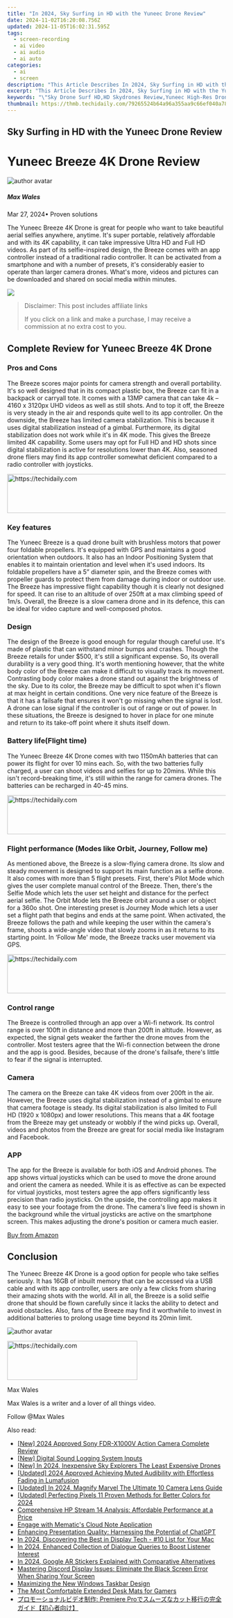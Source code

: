```yaml
---
title: "In 2024, Sky Surfing in HD with the Yuneec Drone Review"
date: 2024-11-02T16:20:08.756Z
updated: 2024-11-05T16:02:31.595Z
tags: 
  - screen-recording
  - ai video
  - ai audio
  - ai auto
categories: 
  - ai
  - screen
description: "This Article Describes In 2024, Sky Surfing in HD with the Yuneec Drone Review"
excerpt: "This Article Describes In 2024, Sky Surfing in HD with the Yuneec Drone Review"
keywords: "\"Sky Drone Surf HD,HD Skydrones Review,Yuneec High-Res Drones,Drone Surfing HD Glimpse,HD Sky Aerial Captures,Yuneec UAVs in HD,Ultimate Sky Drone HD\""
thumbnail: https://thmb.techidaily.com/79265524b64a96a355aa9c66ef040a78b4c61cd77b813b963d28880dc313d729.jpg
---
```


## Sky Surfing in HD with the Yuneec Drone Review

# Yuneec Breeze 4K Drone Review

![author avatar](https://images.wondershare.com/filmora/article-images/max-wales-author.jpg)

##### Max Wales

 Mar 27, 2024• Proven solutions

The Yuneec Breeze 4K Drone is great for people who want to take beautiful aerial selfies anywhere, anytime. It's super portable, relatively affordable and with its 4K capability, it can take impressive Ultra HD and Full HD videos. As part of its selfie-inspired design, the Breeze comes with an app controller instead of a traditional radio controller. It can be activated from a smartphone and with a number of presets, it's considerably easier to operate than larger camera drones. What's more, videos and pictures can be downloaded and shared on social media within minutes.

![](https://images.wondershare.com/filmora/article-images/yuneec-breeze.jpg)

>  Disclaimer: This post includes affiliate links
>
>  If you click on a link and make a purchase, I may receive a commission at no extra cost to you.
>

## Complete Review for Yuneec Breeze 4K Drone

### Pros and Cons

The Breeze scores major points for camera strength and overall portability. It's so well designed that in its compact plastic box, the Breeze can fit in a backpack or carryall tote. It comes with a 13MP camera that can take 4k – 4160 x 3120px UHD videos as well as still shots. And to top it off, the Breeze is very steady in the air and responds quite well to its app controller. On the downside, the Breeze has limited camera stabilization. This is because it uses digital stabilization instead of a gimbal. Furthermore, its digital stabilization does not work while it's in 4K mode. This gives the Breeze limited 4K capability. Some users may opt for Full HD and HD shots since digital stabilization is active for resolutions lower than 4K. Also, seasoned drone fliers may find its app controller somewhat deficient compared to a radio controller with joysticks.

<!-- affiliate ads begin -->
<a href="https://appsumo.8odi.net/c/5597632/2002018/7443" target="_top" id="2002018">
  <img src="//a.impactradius-go.com/display-ad/7443-2002018" border="0" alt="https://techidaily.com" width="728" height="90"/>
</a>
<img height="0" width="0" src="https://appsumo.8odi.net/i/5597632/2002018/7443" style="position:absolute;visibility:hidden;" border="0" />
<!-- affiliate ads end -->

### Key features

The Yuneec Breeze is a quad drone built with brushless motors that power four foldable propellers. It's equipped with GPS and maintains a good orientation when outdoors. It also has an Indoor Positioning System that enables it to maintain orientation and level when it's used indoors. Its foldable propellers have a 5” diameter spin, and the Breeze comes with propeller guards to protect them from damage during indoor or outdoor use. The Breeze has impressive flight capability though it is clearly not designed for speed. It can rise to an altitude of over 250ft at a max climbing speed of 1m/s. Overall, the Breeze is a slow camera drone and in its defence, this can be ideal for video capture and well-composed photos.

### Design

The design of the Breeze is good enough for regular though careful use. It's made of plastic that can withstand minor bumps and crashes. Though the Breeze retails for under $500, it's still a significant expense. So, its overall durability is a very good thing. It's worth mentioning however, that the white body color of the Breeze can make it difficult to visually track its movement. Contrasting body color makes a drone stand out against the brightness of the sky. Due to its color, the Breeze may be difficult to spot when it's flown at max height in certain conditions. One very nice feature of the Breeze is that it has a failsafe that ensures it won't go missing when the signal is lost. A drone can lose signal if the controller is out of range or out of power. In these situations, the Breeze is designed to hover in place for one minute and return to its take-off point where it shuts itself down.

### Battery life(Flight time)

The Yuneec Breeze 4K Drone comes with two 1150mAh batteries that can power its flight for over 10 mins each. So, with the two batteries fully charged, a user can shoot videos and selfies for up to 20mins. While this isn't record-breaking time, it's still within the range for camera drones. The batteries can be recharged in 40-45 mins.

<!-- affiliate ads begin -->
<a href="https://appsumo.8odi.net/c/5597632/2087484/7443" target="_top" id="2087484">
  <img src="//a.impactradius-go.com/display-ad/7443-2087484" border="0" alt="https://techidaily.com" width="728" height="90"/>
</a>
<img height="0" width="0" src="https://appsumo.8odi.net/i/5597632/2087484/7443" style="position:absolute;visibility:hidden;" border="0" />
<!-- affiliate ads end -->

### Flight performance (Modes like Orbit, Journey, Follow me)

As mentioned above, the Breeze is a slow-flying camera drone. Its slow and steady movement is designed to support its main function as a selfie drone. It also comes with more than 5 flight presets. First, there's Pilot Mode which gives the user complete manual control of the Breeze. Then, there's the Selfie Mode which lets the user set height and distance for the perfect aerial selfie. The Orbit Mode lets the Breeze orbit around a user or object for a 360o shot. One interesting preset is Journey Mode which lets a user set a flight path that begins and ends at the same point. When activated, the Breeze follows the path and while keeping the user within the camera's frame, shoots a wide-angle video that slowly zooms in as it returns to its starting point. In ‘Follow Me' mode, the Breeze tracks user movement via GPS.

<!-- affiliate ads begin -->
<a href="https://appsumo.8odi.net/c/5597632/2105863/7443" target="_top" id="2105863">
  <img src="//a.impactradius-go.com/display-ad/7443-2105863" border="0" alt="https://techidaily.com" width="728" height="90"/>
</a>
<img height="0" width="0" src="https://appsumo.8odi.net/i/5597632/2105863/7443" style="position:absolute;visibility:hidden;" border="0" />
<!-- affiliate ads end -->

### Control range

The Breeze is controlled through an app over a Wi-fi network. Its control range is over 100ft in distance and more than 200ft in altitude. However, as expected, the signal gets weaker the farther the drone moves from the controller. Most testers agree that the Wi-fi connection between the drone and the app is good. Besides, because of the drone's failsafe, there's little to fear if the signal is interrupted.

### Camera

The camera on the Breeze can take 4K videos from over 200ft in the air. However, the Breeze uses digital stabilization instead of a gimbal to ensure that camera footage is steady. Its digital stabilization is also limited to Full HD (1920 x 1080px) and lower resolutions. This means that a 4K footage from the Breeze may get unsteady or wobbly if the wind picks up. Overall, videos and photos from the Breeze are great for social media like Instagram and Facebook.

### APP

The app for the Breeze is available for both iOS and Android phones. The app shows virtual joysticks which can be used to move the drone around and orient the camera as needed. While it is as effective as can be expected for virtual joysticks, most testers agree the app offers significantly less precision than radio joysticks. On the upside, the controlling app makes it easy to see your footage from the drone. The camera's live feed is shown in the background while the virtual joysticks are active on the smartphone screen. This makes adjusting the drone's position or camera much easier.

[Buy from Amazon](https://www.amazon.com/Yuneec-Breeze-Flying-Camera-Definition/dp/B01LANE77M)

## Conclusion

The Yuneec Breeze 4K Drone is a good option for people who take selfies seriously. It has 16GB of inbuilt memory that can be accessed via a USB cable and with its app controller, users are only a few clicks from sharing their amazing shots with the world. All in all, the Breeze is a solid selfie drone that should be flown carefully since it lacks the ability to detect and avoid obstacles. Also, fans of the Breeze may find it worthwhile to invest in additional batteries to prolong usage time beyond its 20min limit.

![author avatar](https://images.wondershare.com/filmora/article-images/max-wales-author.jpg)

<!-- affiliate ads begin -->
<a href="https://aligracehair.sjv.io/c/5597632/2135370/19272" target="_top" id="2135370">
  <img src="//a.impactradius-go.com/display-ad/19272-2135370" border="0" alt="https://techidaily.com" width="300" height="90"/>
</a>
<img height="0" width="0" src="https://aligracehair.sjv.io/i/5597632/2135370/19272" style="position:absolute;visibility:hidden;" border="0" />
<!-- affiliate ads end -->

Max Wales

Max Wales is a writer and a lover of all things video.

Follow @Max Wales


<ins class="adsbygoogle"
     style="display:block"
     data-ad-format="autorelaxed"
     data-ad-client="ca-pub-7571918770474297"
     data-ad-slot="1223367746"></ins>



<ins class="adsbygoogle"
     style="display:block"
     data-ad-client="ca-pub-7571918770474297"
     data-ad-slot="8358498916"
     data-ad-format="auto"
     data-full-width-responsive="true"></ins>


<span class="atpl-alsoreadstyle">Also read:</span>
<div><ul>
<li><a href="https://fox-friendly.techidaily.com/new-2024-approved-sony-fdr-x1000v-action-camera-complete-review/"><u>[New] 2024 Approved Sony FDR-X1000V Action Camera Complete Review</u></a></li>
<li><a href="https://screen-mirroring-recording.techidaily.com/new-digital-sound-logging-system-inputs/"><u>[New] Digital Sound Logging System Inputs</u></a></li>
<li><a href="https://fox-friendly.techidaily.com/new-in-2024-inexpensive-sky-explorers-the-least-expensive-drones/"><u>[New] In 2024, Inexpensive Sky Explorers The Least Expensive Drones</u></a></li>
<li><a href="https://fox-friendly.techidaily.com/updated-2024-approved-achieving-muted-audibility-with-effortless-fading-in-lumafusion/"><u>[Updated] 2024 Approved Achieving Muted Audibility with Effortless Fading in Lumafusion</u></a></li>
<li><a href="https://fox-friendly.techidaily.com/updated-in-2024-magnify-marvel-the-ultimate-10-camera-lens-guide/"><u>[Updated] In 2024, Magnify Marvel The Ultimate 10 Camera Lens Guide</u></a></li>
<li><a href="https://fox-access.techidaily.com/updated-perfecting-pixels-11-proven-methods-for-better-colors-for-2024/"><u>[Updated] Perfecting Pixels 11 Proven Methods for Better Colors for 2024</u></a></li>
<li><a href="https://buynow-tips.techidaily.com/comprehensive-hp-stream-14-analysis-affordable-performance-at-a-price/"><u>Comprehensive HP Stream 14 Analysis: Affordable Performance at a Price</u></a></li>
<li><a href="https://fox-friendly.techidaily.com/engage-with-mematics-cloud-note-application/"><u>Engage with Mematic's Cloud Note Application</u></a></li>
<li><a href="https://tech-savvy.techidaily.com/enhancing-presentation-quality-harnessing-the-potential-of-chatgpt/"><u>Enhancing Presentation Quality: Harnessing the Potential of ChatGPT</u></a></li>
<li><a href="https://fox-friendly.techidaily.com/in-2024-discovering-the-best-in-display-tech-10-list-for-your-mac/"><u>In 2024, Discovering the Best in Display Tech - #10 List for Your Mac</u></a></li>
<li><a href="https://fox-info.techidaily.com/in-2024-enhanced-collection-of-dialogue-queries-to-boost-listener-interest/"><u>In 2024, Enhanced Collection of Dialogue Queries to Boost Listener Interest</u></a></li>
<li><a href="https://fox-friendly.techidaily.com/in-2024-google-ar-stickers-explained-with-comparative-alternatives/"><u>In 2024, Google AR Stickers Explained with Comparative Alternatives</u></a></li>
<li><a href="https://program-issues.techidaily.com/mastering-discord-display-issues-eliminate-the-black-screen-error-when-sharing-your-screen/"><u>Mastering Discord Display Issues: Eliminate the Black Screen Error When Sharing Your Screen</u></a></li>
<li><a href="https://win11-tips.techidaily.com/maximizing-the-new-windows-taskbar-design/"><u>Maximizing the New Windows Taskbar Design</u></a></li>
<li><a href="https://buynow-help.techidaily.com/the-most-comfortable-extended-desk-mats-for-gamers/"><u>The Most Comfortable Extended Desk Mats for Gamers</u></a></li>
<li><a href="https://blog-min.techidaily.com/premiere-pro/"><u>プロモーショナルビデオ制作: Premiere Proでスムーズなカット移行の完全ガイド【初心者向け】</u></a></li>
</ul></div>

